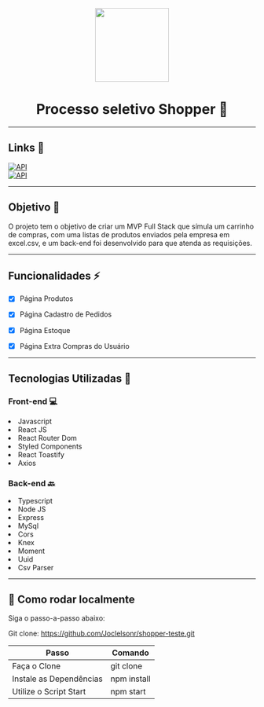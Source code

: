 <div align="center">

<img width="150" src="https://user-images.githubusercontent.com/104178622/195957134-3b9e6112-43fe-4280-a207-67ebdacc6c77.png">


# Processo seletivo Shopper 🛒
</div>


<hr>

## Links 🔗
[![API](https://img.shields.io/badge/Link-Front-green?style=for-the-badge&logo=React)](https://disagreeable-room.surge.sh/)
<br>
[![API](https://img.shields.io/badge/Link-Back-green?style=for-the-badge&logo=Node.js)](https://documenter.getpostman.com/view/21551982/2s8479zbzS)

<hr>

## Objetivo 🎯
O projeto tem o objetivo de criar um MVP Full Stack que símula um carrinho de compras, com uma listas de produtos enviados pela empresa em excel.csv, e um back-end foi desenvolvido para que atenda as requisições.

<hr>

## Funcionalidades ⚡️

- [x] Página Produtos

- [x] Página Cadastro de Pedidos

- [x] Página Estoque 

- [x] Página Extra Compras do Usuário

<hr>

## Tecnologias Utilizadas 🔨

### Front-end 💻

<li>Javascript</li>
<li>React JS</li>
<li>React Router Dom</li>
<li>Styled Components</li>
<li>React Toastify</li>
<li>Axios</li>

### Back-end 🔙

<li>Typescript</li>
<li>Node JS</li>
<li>Express</li>
<li>MySql</li>
<li>Cors</li>
<li>Knex</li>
<li>Moment</li>
<li>Uuid</li>
<li>Csv Parser</li>

<hr>

## 🚀 Como rodar localmente</h3>

Siga o passo-a-passo abaixo:

Git clone: https://github.com/Joclelsonr/shopper-teste.git

| Passo | Comando |
| --------------- | --------------- |
| Faça o Clone | git clone |
| Instale as Dependências | npm install |
| Utilize o Script Start | npm start |
